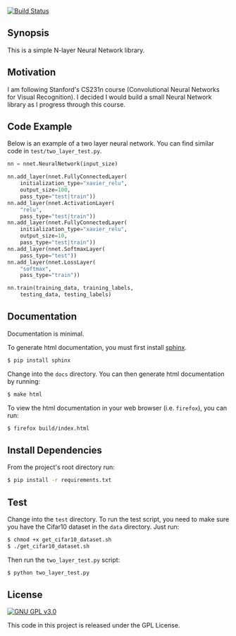 [![Build Status](https://travis-ci.org/RedFT/nnet.svg?branch=master)](https://travis-ci.org/RedFT/nnet)


## Synopsis

This is a simple N-layer Neural Network library.


## Motivation

I am following Stanford's CS231n course (Convolutional Neural Networks for Visual Recognition). I decided I would build a small Neural Network library as I progress through this course.


## Code Example

Below is an example of a two layer neural network. You can find similar code in `test/two_layer_test.py`.
```python
nn = nnet.NeuralNetwork(input_size)

nn.add_layer(nnet.FullyConnectedLayer(
    initialization_type="xavier_relu", 
    output_size=100, 
    pass_type="test|train"))
nn.add_layer(nnet.ActivationLayer(
    "relu", 
    pass_type="test|train"))
nn.add_layer(nnet.FullyConnectedLayer(
    initialization_type="xavier_relu", 
    output_size=10, 
    pass_type="test|train"))
nn.add_layer(nnet.SoftmaxLayer(
    pass_type="test"))
nn.add_layer(nnet.LossLayer(
    "softmax", 
    pass_type="train"))

nn.train(training_data, training_labels, 
    testing_data, testing_labels)
```

## Documentation

Documentation is minimal. 

To generate html documentation, you must first install [sphinx](https://http://www.sphinx-doc.org/).
```bash
$ pip install sphinx
```

Change into the `docs` directory. You can then generate html documentation by running:
```bash
$ make html
```

To view the html documentation in your web browser (i.e. `firefox`), you can run:
```bash
$ firefox build/index.html
```

## Install Dependencies

From the project's root directory run:
```bash
$ pip install -r requirements.txt
```

## Test

Change into the `test` directory.
To run the test script, you need to make sure you have the Cifar10 dataset in the `data` directory. Just run:
```bash
$ chmod +x get_cifar10_dataset.sh
$ ./get_cifar10_dataset.sh
```

Then run the `two_layer_test.py` script:
```bash
$ python two_layer_test.py
```

## License

[![GNU GPL v3.0](http://www.gnu.org/graphics/gplv3-127x51.png)](http://www.gnu.org/licenses/gpl.html)

This code in this project is released under the GPL License.
